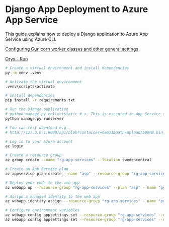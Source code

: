 # Django App Deployment to Azure App Service

This guide explains how to deploy a Django application to Azure App Service using Azure CLI.

[Configuring Gunicorn worker classes and other general settings](https://azureossd.github.io/2023/01/27/Configuring-Gunicorn-worker-classes-and-other-general-settings/)

[Oryx - Run](https://github.com/microsoft/Oryx/blob/main/doc/runtimes/python.md#run)

```bash
# Create a virtual environment and install dependencies
py -m venv .venv

# Activate the virtual environment
.venv\scripts\activate

# Install dependencies
pip install -r requirements.txt

# Run the Django application
# python manage.py collectstatic # <- This is executed in App Service startup
python manage.py runserver

# You can test download e.g., 
# http://127.0.0.1:8000/api/blob?container=demo1&path=upload/500MB.bin

# Log in to your Azure account
az login

# Create a resource group
az group create --name "rg-app-services" --location swedencentral

# Create an App Service plan
az appservice plan create --name "asp" --resource-group "rg-app-services" --sku B1 --location swedencentral --is-linux

# Deploy your code to the web app
az webapp up --resource-group "rg-app-services" --plan "asp" --name "pythonfileapp00001" --launch-browser --runtime "PYTHON:3.12" --location swedencentral --sku B1

# Assign a managed identity to the web app
az webapp identity assign --resource-group "rg-app-services" --name "pythonfileapp00001" --identities "[system]"

# Configure environment variables
az webapp config appsettings set --resource-group "rg-app-services" --name "pythonfileapp00001" --settings AZURE_STORAGE_ACCOUNT_NAME=your_storage_account_name
az webapp config appsettings set --resource-group "rg-app-services" --name "pythonfileapp00001" --settings PYTHON_ENABLE_GUNICORN_MULTIWORKERS=true
```
